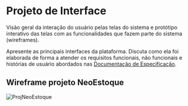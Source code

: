 
# Projeto de Interface

Visão geral da interação do usuário pelas telas do sistema e protótipo interativo das telas com as funcionalidades que fazem parte do sistema (wireframes).

 Apresente as principais interfaces da plataforma. Discuta como ela foi elaborada de forma a atender os requisitos funcionais, não funcionais e histórias de usuário abordados nas <a href="2-Especificação do Projeto.md"> Documentação de Especificação</a>.

## Wireframe projeto NeoEstoque
![ProjNeoEstoque](https://github.com/user-attachments/assets/867b4ae9-00c5-49ee-9900-4f094495ae2a)
